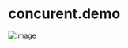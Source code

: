 # concurent.demo
![image](https://user-images.githubusercontent.com/33410682/155870050-e2722b7b-2df9-4458-b3f8-817a99c42405.png)
